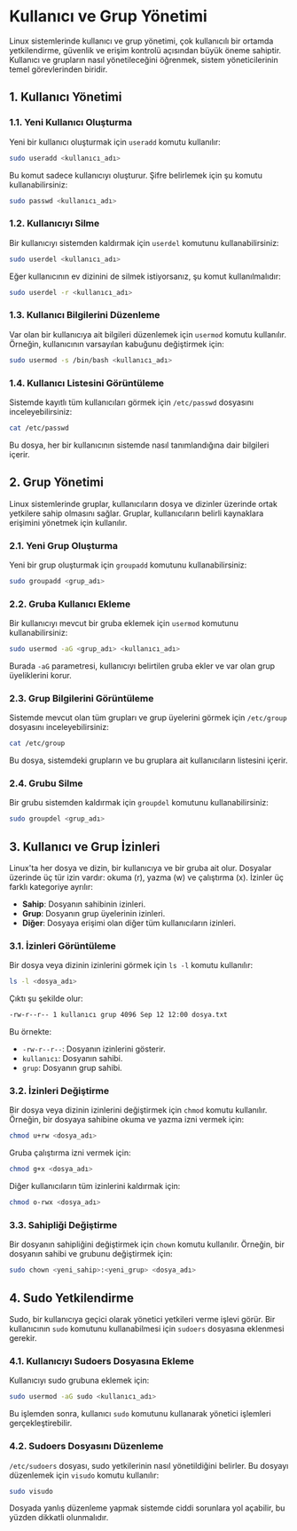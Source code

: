# Kullanıcı ve Grup Yönetimi

Linux sistemlerinde kullanıcı ve grup yönetimi, çok kullanıcılı bir ortamda yetkilendirme, güvenlik ve erişim kontrolü açısından büyük öneme sahiptir. Kullanıcı ve grupların nasıl yönetileceğini öğrenmek, sistem yöneticilerinin temel görevlerinden biridir.

## 1. Kullanıcı Yönetimi

### 1.1. Yeni Kullanıcı Oluşturma

Yeni bir kullanıcı oluşturmak için `useradd` komutu kullanılır:

```bash
sudo useradd <kullanıcı_adı>
```

Bu komut sadece kullanıcıyı oluşturur. Şifre belirlemek için şu komutu kullanabilirsiniz:

```bash
sudo passwd <kullanıcı_adı>
```

### 1.2. Kullanıcıyı Silme

Bir kullanıcıyı sistemden kaldırmak için `userdel` komutunu kullanabilirsiniz:

```bash
sudo userdel <kullanıcı_adı>
```

Eğer kullanıcının ev dizinini de silmek istiyorsanız, şu komut kullanılmalıdır:

```bash
sudo userdel -r <kullanıcı_adı>
```

### 1.3. Kullanıcı Bilgilerini Düzenleme

Var olan bir kullanıcıya ait bilgileri düzenlemek için `usermod` komutu kullanılır. Örneğin, kullanıcının varsayılan kabuğunu değiştirmek için:

```bash
sudo usermod -s /bin/bash <kullanıcı_adı>
```

### 1.4. Kullanıcı Listesini Görüntüleme

Sistemde kayıtlı tüm kullanıcıları görmek için `/etc/passwd` dosyasını inceleyebilirsiniz:

```bash
cat /etc/passwd
```

Bu dosya, her bir kullanıcının sistemde nasıl tanımlandığına dair bilgileri içerir.

## 2. Grup Yönetimi

Linux sistemlerinde gruplar, kullanıcıların dosya ve dizinler üzerinde ortak yetkilere sahip olmasını sağlar. Gruplar, kullanıcıların belirli kaynaklara erişimini yönetmek için kullanılır.

### 2.1. Yeni Grup Oluşturma

Yeni bir grup oluşturmak için `groupadd` komutunu kullanabilirsiniz:

```bash
sudo groupadd <grup_adı>
```

### 2.2. Gruba Kullanıcı Ekleme

Bir kullanıcıyı mevcut bir gruba eklemek için `usermod` komutunu kullanabilirsiniz:

```bash
sudo usermod -aG <grup_adı> <kullanıcı_adı>
```

Burada `-aG` parametresi, kullanıcıyı belirtilen gruba ekler ve var olan grup üyeliklerini korur.

### 2.3. Grup Bilgilerini Görüntüleme

Sistemde mevcut olan tüm grupları ve grup üyelerini görmek için `/etc/group` dosyasını inceleyebilirsiniz:

```bash
cat /etc/group
```

Bu dosya, sistemdeki grupların ve bu gruplara ait kullanıcıların listesini içerir.

### 2.4. Grubu Silme

Bir grubu sistemden kaldırmak için `groupdel` komutunu kullanabilirsiniz:

```bash
sudo groupdel <grup_adı>
```

## 3. Kullanıcı ve Grup İzinleri

Linux'ta her dosya ve dizin, bir kullanıcıya ve bir gruba ait olur. Dosyalar üzerinde üç tür izin vardır: okuma (r), yazma (w) ve çalıştırma (x). İzinler üç farklı kategoriye ayrılır:

- **Sahip**: Dosyanın sahibinin izinleri.
- **Grup**: Dosyanın grup üyelerinin izinleri.
- **Diğer**: Dosyaya erişimi olan diğer tüm kullanıcıların izinleri.

### 3.1. İzinleri Görüntüleme

Bir dosya veya dizinin izinlerini görmek için `ls -l` komutu kullanılır:

```bash
ls -l <dosya_adı>
```

Çıktı şu şekilde olur:

```bash
-rw-r--r-- 1 kullanıcı grup 4096 Sep 12 12:00 dosya.txt
```

Bu örnekte:

- `-rw-r--r--`: Dosyanın izinlerini gösterir.
- `kullanıcı`: Dosyanın sahibi.
- `grup`: Dosyanın grup sahibi.

### 3.2. İzinleri Değiştirme

Bir dosya veya dizinin izinlerini değiştirmek için `chmod` komutu kullanılır. Örneğin, bir dosyaya sahibine okuma ve yazma izni vermek için:

```bash
chmod u+rw <dosya_adı>
```

Gruba çalıştırma izni vermek için:

```bash
chmod g+x <dosya_adı>
```

Diğer kullanıcıların tüm izinlerini kaldırmak için:

```bash
chmod o-rwx <dosya_adı>
```

### 3.3. Sahipliği Değiştirme

Bir dosyanın sahipliğini değiştirmek için `chown` komutu kullanılır. Örneğin, bir dosyanın sahibi ve grubunu değiştirmek için:

```bash
sudo chown <yeni_sahip>:<yeni_grup> <dosya_adı>
```

## 4. Sudo Yetkilendirme

Sudo, bir kullanıcıya geçici olarak yönetici yetkileri verme işlevi görür. Bir kullanıcının `sudo` komutunu kullanabilmesi için `sudoers` dosyasına eklenmesi gerekir.

### 4.1. Kullanıcıyı Sudoers Dosyasına Ekleme

Kullanıcıyı sudo grubuna eklemek için:

```bash
sudo usermod -aG sudo <kullanıcı_adı>
```

Bu işlemden sonra, kullanıcı `sudo` komutunu kullanarak yönetici işlemleri gerçekleştirebilir.

### 4.2. Sudoers Dosyasını Düzenleme

`/etc/sudoers` dosyası, sudo yetkilerinin nasıl yönetildiğini belirler. Bu dosyayı düzenlemek için `visudo` komutu kullanılır:

```bash
sudo visudo
```

Dosyada yanlış düzenleme yapmak sistemde ciddi sorunlara yol açabilir, bu yüzden dikkatli olunmalıdır.

